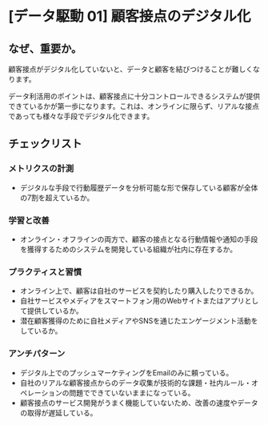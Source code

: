 
# [データ駆動 01] 顧客接点のデジタル化 

## なぜ、重要か。
顧客接点がデジタル化していないと、データと顧客を結びつけることが難しくなります。

データ利活用のポイントは、顧客接点に十分コントロールできるシステムが提供できているかが第一歩になります。これは、オンラインに限らず、リアルな接点であっても様々な手段でデジタル化できます。

## チェックリスト 

### メトリクスの計測
+ デジタルな手段で行動履歴データを分析可能な形で保存している顧客が全体の7割を超えているか。

### 学習と改善
+ オンライン・オフラインの両方で、顧客の接点となる行動情報や通知の手段を獲得するためのシステムを開発している組織が社内に存在するか。

### プラクティスと習慣
+ オンライン上で、顧客は自社のサービスを契約したり購入したりできるか。
+ 自社サービスやメディアをスマートフォン用のWebサイトまたはアプリとして提供しているか。
+ 潜在顧客獲得のために自社メディアやSNSを通じたエンゲージメント活動をしているか。

### アンチパターン
+ デジタル上でのプッシュマーケティングをEmailのみに頼っている。
+ 自社のリアルな顧客接点からのデータ収集が技術的な課題・社内ルール・オペレーションの問題でできていないままになっている。
+ 顧客接点のサービス開発がうまく機能していないため、改善の速度やデータの取得が遅延している。
            